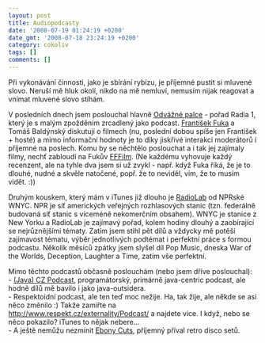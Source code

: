 ```yaml
---
layout: post
title: Audiopodcasty
date: '2008-07-19 01:24:19 +0200'
date_gmt: '2008-07-18 23:24:19 +0200'
category: cokoliv
tags: []
comments: []
---
```

<p>Při vykonávání činnosti, jako je sbírání rybízu, je příjemné pustit si mluvené slovo. Neruší mě hluk okolí, nikdo na mě nemluví, nemusím nijak reagovat a vnímat mluvené slovo stíhám.</p>
<p>V posledních dnech jsem poslouchal hlavně <a href="http://www.radio1.cz/odvaznepalce/">Odvážné palce</a> - pořad Radia 1, který je s malým zpožděním zrcadlený jako podcast. <a href="http://fuxoft.cz/">František Fuka</a> a Tomáš Baldýnský diskutují o filmech (nu, poslední dobou spíše jen František + hosté) a mimo informační hodnoty je to díky jiskřivé interakci moderátorů i příjemné na poslech. Komu by se něchtělo poslouchat a i tak jej zajímaly filmy, nechť zabloudí na Fukův <a href="http://fffilm.fuxoft.cz/">FFFilm</a>. (Ne každému vyhovuje každý recenzent, ale na tyhle dva jsem si už zvykl - např. když Fuka říká, že je to dlouhé, nudné a skvěle natočené, popř. že to neviděl, vím, že to musím vidět. :))</p>
<p>Druhým kouskem, který mám v iTunes již dlouho je <a href="http://www.wnyc.org/shows/radiolab/">RadioLab</a> od NPRské WNYC. NPR je síť amerických veřejných rozhlasových stanic (tzn. federálně budovaná síť stanic s víceméně nekomerčním obsahem). WNYC je stanice z New Yorku a RadioLab je zajímavý pořad, kolem hodiny dlouhý a zaobírající se nejrůznějšími tématy. Zatím jsem stihl pět dílů a vždycky mě potěší zajímavost tématu, výběr jednotlivých podtémat i perfektní práce s formou podcastu. Několik měsíců zpátky jsem slyšel díl Pop Music, dneska War of the Worlds, Deception, Laughter a Time, zatím vše perfektní.</p>
<p>Mimo těchto podcastů občasně poslouchám (nebo jsem dříve poslouchal):<br />
- <a href="http://java.cz/detail.do?articleId=8242">(Java) CZ Podcast</a>, programátorský, primárně java-centric podcast, ale hodně dílů mě bavilo i jako java-outsidera.<br />
- Respektoidní podcast, ale ten teď moc nežije. Ha, tak žije, ale někde se asi něco změnilo :) Takže zamiřte na <a href="http://www.respekt.cz/externality/Podcast/">http://www.respekt.cz/externality/Podcast/</a> a najdete více. I když, nebo se něco pokazilo? iTunes to nějak nebere...<br />
- A ještě nemůžu nezmínit <a href="http://www.ebonycuts.com/">Ebony Cuts</a>, příjemný příval retro disco setů.</p>
